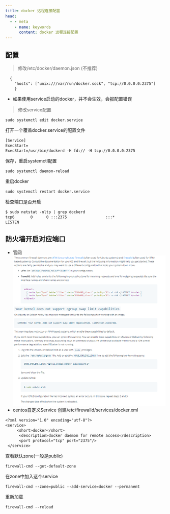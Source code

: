 ```yaml
---
title: docker 远程连接配置
head:
  - - meta
    - name: keywords
      content: docker 远程连接配置
---
```

## 配置
> 修改/etc/docker/daemon.json (不推荐)
```
  {
    "hosts": ["unix:///var/run/docker.sock", "tcp://0.0.0.0:2375"]
    }
```
* 如果使用service启动的docker，并不会生效，会报配置错误
> 修改service配置
```
sudo systemctl edit docker.service
```
打开一个覆盖docker.service的配置文件
```
[Service]
ExecStart=
ExecStart=/usr/bin/dockerd -H fd:// -H tcp://0.0.0.0:2375
```
保存，重启systemctl配置
```
sudo systemctl daemon-reload
```
重启docker
```
sudo systemctl restart docker.service
```
检查端口是否开启
```
$ sudo netstat -nltp | grep dockerd
tcp6       0      0 :::2375                 :::*                    LISTEN
```
## 防火墙开启对应端口
- 官网
![](../.vuepress/public/docker/docker-remote/docker-remote-1.png)
- centos自定义Service
创建/etc/firewalld/services/docker.xml
```
<?xml version="1.0" encoding="utf-8"?>
<service>
     <short>docker</short>
      <description>docker daemon for remote access</description>
      <port protocol="tcp" port="2375"/>
 </service>
```
查看默认zone(一般是public) 
```
firewall-cmd --get-default-zone
```
在zone中加入这个service
```
firewall-cmd --zone=public --add-service=docker --permanent
```
重新加载
```
firewall-cmd --reload
```

